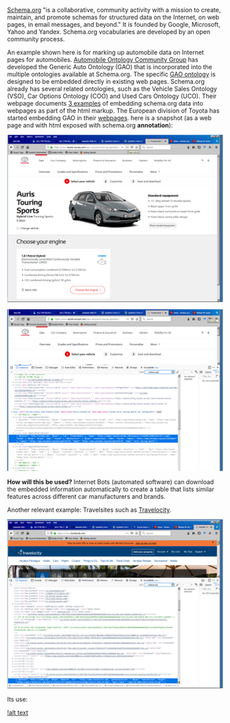[Schema.org](https://schema.org/) "is a collaborative, community activity with a mission to create, maintain, and promote schemas for structured data on the Internet, on web pages, in email messages, and beyond." It is founded by Google, Microsoft, Yahoo and Yandex. Schema.org vocabularies are developed by an open community process.

An example shown here is for marking up automobile data on Internet pages for automobiles. [Automobile Ontology Community Group](https://www.w3.org/community/gao/) has developed the Generic Auto Ontology (GAO) that is incorporated into the multiple ontologies available at Schema.org. The specific [GAO ontology](https://schema.org/docs/automotive.html) is designed to be embedded directly in existing web pages. Schema.org already has several related ontologies, such as the Vehicle Sales Ontology (VSO), Car Options Ontology (COO) and Used Cars Ontology (UCO). Their webpage documents [3 examples](https://schema.org/docs/automotive.html#usage_examples) of embedding schema.org data into webpages as part of the html markup. The European division of Toyota has started embedding GAO in their [webpages](https://www.toyota-europe.com/). here is a snapshot (as a web page and with html exposed with schema.org **annotation**):

![alt text](https://github.com/RShankar/Semantic-Web-for-Genomics/blob/master/Examples/Ontology/Toyo%20Auris%20Web%20page.png "Toyota European Division")

![alt text](https://github.com/RShankar/Semantic-Web-for-Genomics/blob/master/Examples/Ontology/EuropeToyotaOntologymarkup.png "HTML with schema.org annotation")

**How will this be used?** Internet Bots (automated software) can download the embedded information automatically to create a table that lists similar features across different car manufacturers and brands. 

Another relevant example: Travelsites such as [Travelocity](https://www.travelocity.com/). 

![alt text](https://github.com/RShankar/Semantic-Web-for-Genomics/blob/master/Examples/Ontology/Travelocity%20HTML%20with%20Schema.org.png "Travelocity site with schema.org annotation")

Its use: 

[!alt text](https://github.com/RShankar/Semantic-Web-for-Genomics/blob/master/Examples/Ontology/Screenshot_2018-11-18%20FLL%20to%20ATL%20Flights%20Travelocity.png "Travelocity airfares compared")

